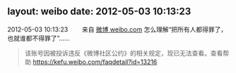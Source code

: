 layout: weibo
date: 2012-05-03 10:13:23
---
2012-05-03 10:13:23  &nbsp;&nbsp;&nbsp;&nbsp;&nbsp;&nbsp; 来自 <a href="http://weibo.com/" rel="nofollow">微博 weibo.com</a>
怎么理解“把所有人都得罪了，也就谁都不得罪了”……
>  该账号因被投诉违反《微博社区公约》的相关规定，现已无法查看。查看帮助 https://kefu.weibo.com/faqdetail?id=13216
